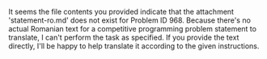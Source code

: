 It seems the file contents you provided indicate that the attachment 'statement-ro.md' does not exist for Problem ID 968. Because there's no actual Romanian text for a competitive programming problem statement to translate, I can't perform the task as specified. If you provide the text directly, I'll be happy to help translate it according to the given instructions.
